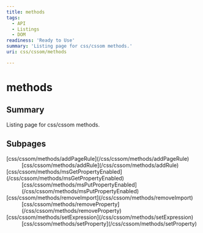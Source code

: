 ```yaml
---
title: methods
tags:
  - API
  - Listings
  - DOM
readiness: 'Ready to Use'
summary: 'Listing page for css/cssom methods.'
uri: css/cssom/methods

---
```

# methods

## Summary

Listing page for css/cssom methods.

## Subpages

<dl data-table="mw-prefixindex-list-table">
<dt>
[css/cssom/methods/addPageRule](/css/cssom/methods/addPageRule)

</dt>
<dd>
[css/cssom/methods/addRule](/css/cssom/methods/addRule)

</dd>
<dt>
[css/cssom/methods/msGetPropertyEnabled](/css/cssom/methods/msGetPropertyEnabled)

</dt>
<dd>
[css/cssom/methods/msPutPropertyEnabled](/css/cssom/methods/msPutPropertyEnabled)

</dd>
<dt>
[css/cssom/methods/removeImport](/css/cssom/methods/removeImport)

</dt>
<dd>
[css/cssom/methods/removeProperty](/css/cssom/methods/removeProperty)

</dd>
<dt>
[css/cssom/methods/setExpression](/css/cssom/methods/setExpression)

</dt>
<dd>
[css/cssom/methods/setProperty](/css/cssom/methods/setProperty)

</dd>
</dl>

